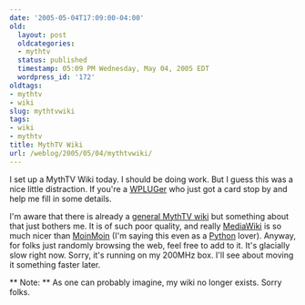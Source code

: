 ```yaml
---
date: '2005-05-04T17:09:00-04:00'
old:
  layout: post
  oldcategories:
  - mythtv
  status: published
  timestamp: 05:09 PM Wednesday, May 04, 2005 EDT
  wordpress_id: '172'
oldtags:
- mythtv
- wiki
slug: mythtvwiki
tags:
- wiki
- mythtv
title: MythTV Wiki
url: /weblog/2005/05/04/mythtvwiki/
---
```


I set up a MythTV Wiki today.  I should be doing work.  But I guess
this was a nice little distraction.  If you're a [WPLUGer](http://www.wplug.org/) who just got
a card stop by and help me fill in some details.

I'm aware that there is already a [general MythTV wiki](http://www.mythtv.info/) but something
about that just bothers me.  It is of such poor quality, and really [MediaWiki](http://wikipedia.sourceforge.net/) is so much nicer than
[MoinMoin](http://moinmoin.wikiwikiweb.de/) (I'm saying this even as a [Python](http://www.python.org/) lover).  Anyway, for folks just randomly browsing the web,
feel free to add to it.  It's glacially slow right now.  Sorry, it's running on my 200MHz box.  I'll see
about moving it something faster later.

** Note: ** As one can probably imagine, my wiki no longer
   exists. Sorry folks.